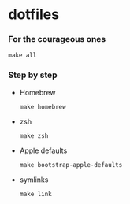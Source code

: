 # dotfiles

### For the courageous ones

```shell
make all
```

### Step by step

- Homebrew
  ```shell
  make homebrew
  ```

- zsh
  ```shell
  make zsh
  ```
  
- Apple defaults
  ```shell
  make bootstrap-apple-defaults
  ```

- symlinks
  ```shell
  make link
  ```
